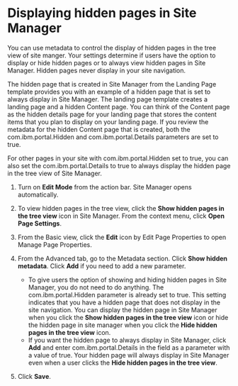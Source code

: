 # Displaying hidden pages in Site Manager

You can use metadata to control the display of hidden pages in the tree view of site manger. Your settings determine if users have the option to display or hide hidden pages or to always view hidden pages in Site Manager. Hidden pages never display in your site navigation.

The hidden page that is created in Site Manager from the Landing Page template provides you with an example of a hidden page that is set to always display in Site Manager. The landing page template creates a landing page and a hidden Content page. You can think of the Content page as the hidden details page for your landing page that stores the content items that you plan to display on your landing page. If you review the metadata for the hidden Content page that is created, both the com.ibm.portal.Hidden and com.ibm.portal.Details parameters are set to true.

For other pages in your site with com.ibm.portal.Hidden set to true, you can also set the com.ibm.portal.Details to true to always display the hidden page in the tree view of Site Manager.

1.  Turn on **Edit Mode** from the action bar. Site Manager opens automatically.

2.  To view hidden pages in the tree view, click the **Show hidden pages in the tree view** icon in Site Manager. From the context menu, click **Open Page Settings**.

3.  From the Basic view, click the **Edit** icon by Edit Page Properties to open Manage Page Properties.

4.  From the Advanced tab, go to the Metadata section. Click **Show hidden metadata**. Click **Add** if you need to add a new parameter.

    -   To give users the option of showing and hiding hidden pages in Site Manager, you do not need to do anything. The com.ibm.portal.Hidden parameter is already set to true. This setting indicates that you have a hidden page that does not display in the site navigation. You can display the hidden page in Site Manager when you click the **Show hidden pages in the tree view** icon or hide the hidden page in site manager when you click the **Hide hidden pages in the tree view** icon.
    -   If you want the hidden page to always display in Site Manager, click **Add** and enter com.ibm.portal.Details in the field as a parameter with a value of true. Your hidden page will always display in Site Manager even when a user clicks the **Hide hidden pages in the tree view**.
    
5.  Click **Save**.



